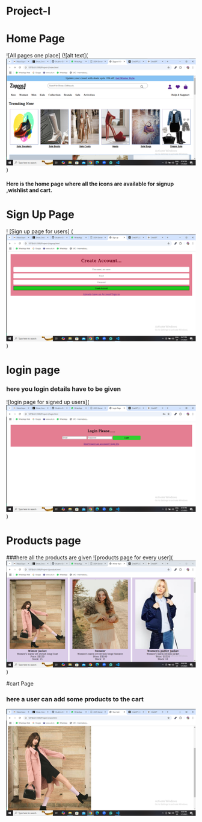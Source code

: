 # Project-I
# Home Page
![All pages one place] (![alt text](![alt text](<Screenshot (28).png>))

#### Here is the home page where all the icons are available for signup ,wishlist and cart.

# Sign Up Page
! [Sign up page for users] (![alt text](<Screenshot (27).png>))

# login page
### here you login details have to be given
![login page for signed up users](![alt text](<Screenshot (29).png>))

# Products page
###here all the products are given 
![products page for every user](![alt text](<screenshot (30).png>))

#cart Page
### here a user can add some products to the cart
![cart products](<screenshot (31).png>)
